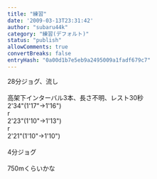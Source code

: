 ```yaml
---
title: "練習"
date: '2009-03-13T23:31:42'
author: "subaru44k"
category: "練習(デフォルト)"
status: "publish"
allowComments: true
convertBreaks: false
entryHash: "0a00d1b7e5eb9a2495009a1fadf679c7"
---
```

28分ジョグ、流し<br>
<br>
高架下インターバル3本、長さ不明、レスト30秒<br>
2'34"(1'17"→1'16")<br>
r<br>
2'23"(1'10"→1'13")<br>
r<br>
2'21"(1'10"→1'10")<br>
<br>
4分ジョグ<br>
<br>
750mくらいかな
